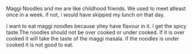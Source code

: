 Maggi Noodles and me are like childhood friends. We used to meet atleast once in a week. if not, i would have skipped my lunch on that day.

I want to eat maggi noodles because yhey have flavour in it. I get the spicy taste.The noodles should not be over cooked or under cooked. If it is over cooked it will take the taste of the maggi masala. if the noodles is under cooked it is not good to eat.
